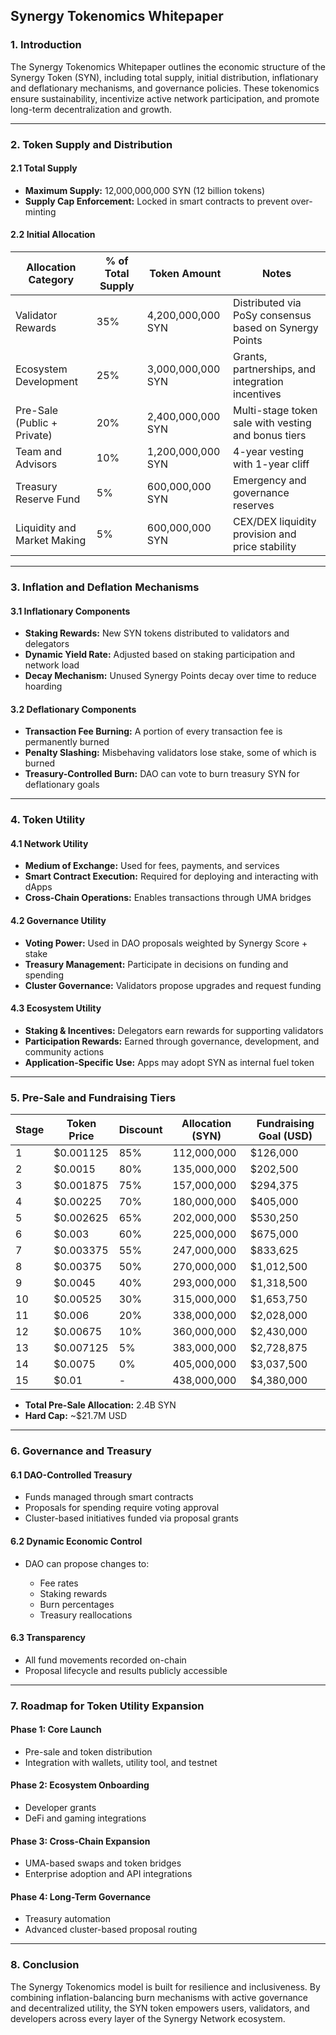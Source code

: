 ## Synergy Tokenomics Whitepaper

### 1. Introduction

The Synergy Tokenomics Whitepaper outlines the economic structure of the Synergy Token (SYN), including total supply, initial distribution, inflationary and deflationary mechanisms, and governance policies. These tokenomics ensure sustainability, incentivize active network participation, and promote long-term decentralization and growth.

---

### 2. Token Supply and Distribution

#### 2.1 Total Supply

* **Maximum Supply:** 12,000,000,000 SYN (12 billion tokens)
* **Supply Cap Enforcement:** Locked in smart contracts to prevent over-minting

#### 2.2 Initial Allocation

| Allocation Category         | % of Total Supply | Token Amount      | Notes                                                  |
| --------------------------- | ----------------- | ----------------- | ------------------------------------------------------ |
| Validator Rewards           | 35%               | 4,200,000,000 SYN | Distributed via PoSy consensus based on Synergy Points |
| Ecosystem Development       | 25%               | 3,000,000,000 SYN | Grants, partnerships, and integration incentives       |
| Pre-Sale (Public + Private) | 20%               | 2,400,000,000 SYN | Multi-stage token sale with vesting and bonus tiers    |
| Team and Advisors           | 10%               | 1,200,000,000 SYN | 4-year vesting with 1-year cliff                       |
| Treasury Reserve Fund       | 5%                | 600,000,000 SYN   | Emergency and governance reserves                      |
| Liquidity and Market Making | 5%                | 600,000,000 SYN   | CEX/DEX liquidity provision and price stability        |

---

### 3. Inflation and Deflation Mechanisms

#### 3.1 Inflationary Components

* **Staking Rewards:** New SYN tokens distributed to validators and delegators
* **Dynamic Yield Rate:** Adjusted based on staking participation and network load
* **Decay Mechanism:** Unused Synergy Points decay over time to reduce hoarding

#### 3.2 Deflationary Components

* **Transaction Fee Burning:** A portion of every transaction fee is permanently burned
* **Penalty Slashing:** Misbehaving validators lose stake, some of which is burned
* **Treasury-Controlled Burn:** DAO can vote to burn treasury SYN for deflationary goals

---

### 4. Token Utility

#### 4.1 Network Utility

* **Medium of Exchange:** Used for fees, payments, and services
* **Smart Contract Execution:** Required for deploying and interacting with dApps
* **Cross-Chain Operations:** Enables transactions through UMA bridges

#### 4.2 Governance Utility

* **Voting Power:** Used in DAO proposals weighted by Synergy Score + stake
* **Treasury Management:** Participate in decisions on funding and spending
* **Cluster Governance:** Validators propose upgrades and request funding

#### 4.3 Ecosystem Utility

* **Staking & Incentives:** Delegators earn rewards for supporting validators
* **Participation Rewards:** Earned through governance, development, and community actions
* **Application-Specific Use:** Apps may adopt SYN as internal fuel token

---

### 5. Pre-Sale and Fundraising Tiers

| Stage | Token Price | Discount | Allocation (SYN) | Fundraising Goal (USD) |
| ----- | ----------- | -------- | ---------------- | ---------------------- |
| 1     | \$0.001125  | 85%      | 112,000,000      | \$126,000              |
| 2     | \$0.0015    | 80%      | 135,000,000      | \$202,500              |
| 3     | \$0.001875  | 75%      | 157,000,000      | \$294,375              |
| 4     | \$0.00225   | 70%      | 180,000,000      | \$405,000              |
| 5     | \$0.002625  | 65%      | 202,000,000      | \$530,250              |
| 6     | \$0.003     | 60%      | 225,000,000      | \$675,000              |
| 7     | \$0.003375  | 55%      | 247,000,000      | \$833,625              |
| 8     | \$0.00375   | 50%      | 270,000,000      | \$1,012,500            |
| 9     | \$0.0045    | 40%      | 293,000,000      | \$1,318,500            |
| 10    | \$0.00525   | 30%      | 315,000,000      | \$1,653,750            |
| 11    | \$0.006     | 20%      | 338,000,000      | \$2,028,000            |
| 12    | \$0.00675   | 10%      | 360,000,000      | \$2,430,000            |
| 13    | \$0.007125  | 5%       | 383,000,000      | \$2,728,875            |
| 14    | \$0.0075    | 0%       | 405,000,000      | \$3,037,500            |
| 15    | \$0.01      | -        | 438,000,000      | \$4,380,000            |

* **Total Pre-Sale Allocation:** 2.4B SYN
* **Hard Cap:** \~\$21.7M USD

---

### 6. Governance and Treasury

#### 6.1 DAO-Controlled Treasury

* Funds managed through smart contracts
* Proposals for spending require voting approval
* Cluster-based initiatives funded via proposal grants

#### 6.2 Dynamic Economic Control

* DAO can propose changes to:

  * Fee rates
  * Staking rewards
  * Burn percentages
  * Treasury reallocations

#### 6.3 Transparency

* All fund movements recorded on-chain
* Proposal lifecycle and results publicly accessible

---

### 7. Roadmap for Token Utility Expansion

#### Phase 1: Core Launch

* Pre-sale and token distribution
* Integration with wallets, utility tool, and testnet

#### Phase 2: Ecosystem Onboarding

* Developer grants
* DeFi and gaming integrations

#### Phase 3: Cross-Chain Expansion

* UMA-based swaps and token bridges
* Enterprise adoption and API integrations

#### Phase 4: Long-Term Governance

* Treasury automation
* Advanced cluster-based proposal routing

---

### 8. Conclusion

The Synergy Tokenomics model is built for resilience and inclusiveness. By combining inflation-balancing burn mechanisms with active governance and decentralized utility, the SYN token empowers users, validators, and developers across every layer of the Synergy Network ecosystem.
